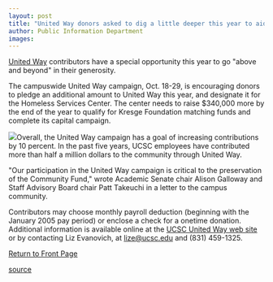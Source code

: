 ```yaml
---
layout: post
title: "United Way donors asked to dig a little deeper this year to aid homeless"
author: Public Information Department
images:
---
```


[United Way][1] contributors have a special opportunity this year to go "above and beyond" in their generosity.

The campuswide United Way campaign, Oct. 18-29, is encouraging donors to pledge an additional amount to United Way this year, and designate it for the Homeless Services Center. The center needs to raise $340,000 more by the end of the year to qualify for Kresge Foundation matching funds and complete its capital campaign.

![][2]Overall, the United Way campaign has a goal of increasing contributions by 10 percent. In the past five years, UCSC employees have contributed more than half a million dollars to the community through United Way.

"Our participation in the United Way campaign is critical to the preservation of the Community Fund," wrote Academic Senate chair Alison Galloway and Staff Advisory Board chair Patt Takeuchi in a letter to the campus community.

Contributors may choose monthly payroll deduction (beginning with the January 2005 pay period) or enclose a check for a onetime donation. Additional information is available online at the [UCSC United Way web site][1] or by contacting Liz Evanovich, at [lize@ucsc.edu][3] and (831) 459-1325.

[Return to Front Page][4]

[1]: http://united-way.ucsc.edu
[2]: ../art/united_way.GIF
[3]: mailto:lize@ucsc.edu
[4]: http://currents.ucsc.edu/

[source](http://www1.ucsc.edu/currents/04-05/10-25/brief-unitedway.asp "Permalink to brief-unitedway")
